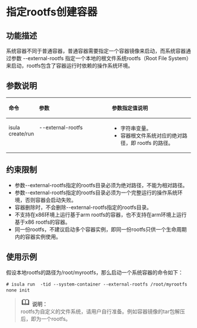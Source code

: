 # 指定rootfs创建容器<a name="ZH-CN_TOPIC_0184808017"></a>

## 功能描述<a name="zh-cn_topic_0182200826_section1190891216312"></a>

系统容器不同于普通容器，普通容器需要指定一个容器镜像来启动，而系统容器通过参数 --external-rootfs 指定一个本地的根文件系统rootfs（Root File System）来启动，rootfs包含了容器运行时依赖的操作系统环境。

## 参数说明<a name="zh-cn_topic_0182200826_section1311019112521"></a>

<a name="zh-cn_topic_0182200826_table99231016135214"></a>
<table><thead align="left"><tr id="zh-cn_topic_0182200826_row13923616125218"><th class="cellrowborder" valign="top" width="15.2%" id="mcps1.1.4.1.1"><p id="zh-cn_topic_0182200826_p1692351613529"><a name="zh-cn_topic_0182200826_p1692351613529"></a><a name="zh-cn_topic_0182200826_p1692351613529"></a>命令</p>
</th>
<th class="cellrowborder" valign="top" width="40.01%" id="mcps1.1.4.1.2"><p id="zh-cn_topic_0182200826_p3923191620525"><a name="zh-cn_topic_0182200826_p3923191620525"></a><a name="zh-cn_topic_0182200826_p3923191620525"></a>参数</p>
</th>
<th class="cellrowborder" valign="top" width="44.79%" id="mcps1.1.4.1.3"><p id="zh-cn_topic_0182200826_p3924171618525"><a name="zh-cn_topic_0182200826_p3924171618525"></a><a name="zh-cn_topic_0182200826_p3924171618525"></a>参数指定值说明</p>
</th>
</tr>
</thead>
<tbody><tr id="zh-cn_topic_0182200826_row12924616195217"><td class="cellrowborder" valign="top" width="15.2%" headers="mcps1.1.4.1.1 "><p id="zh-cn_topic_0182200826_p092419166523"><a name="zh-cn_topic_0182200826_p092419166523"></a><a name="zh-cn_topic_0182200826_p092419166523"></a>isula create/run</p>
</td>
<td class="cellrowborder" valign="top" width="40.01%" headers="mcps1.1.4.1.2 "><p id="zh-cn_topic_0182200826_p692431614524"><a name="zh-cn_topic_0182200826_p692431614524"></a><a name="zh-cn_topic_0182200826_p692431614524"></a>--external-rootfs</p>
</td>
<td class="cellrowborder" valign="top" width="44.79%" headers="mcps1.1.4.1.3 "><a name="zh-cn_topic_0182200826_ul1292410168521"></a><a name="zh-cn_topic_0182200826_ul1292410168521"></a><ul id="zh-cn_topic_0182200826_ul1292410168521"><li>字符串变量。</li><li>容器根文件系统对应的绝对路径，即 rootfs 的路径。</li></ul>
</td>
</tr>
</tbody>
</table>

## 约束限制<a name="zh-cn_topic_0182200826_section3459165364019"></a>

-   参数--external-rootfs指定的rootfs目录必须为绝对路径，不能为相对路径。
-   参数--external-rootfs指定的rootfs目录必须为一个完整运行的操作系统环境，否则容器会启动失败。
-   容器删除时，不会删除--external-rootfs指定的rootfs目录。
-   不支持在x86环境上运行基于arm rootfs的容器，也不支持在arm环境上运行基于x86 rootfs的容器。
-   同一份rootfs，不建议启动多个容器实例，即同一份rootfs只供一个生命周期内的容器实例使用。

## 使用示例<a name="zh-cn_topic_0182200826_section330518513408"></a>

假设本地rootfs的路径为/root/myrootfs，那么启动一个系统容器的命令如下：

```
# isula run  -tid --system-container --external-rootfs /root/myrootfs none init
```

>![](./public_sys-resources/icon-note.gif) **说明：**   
>rootfs为自定义的文件系统，请用户自行准备。例如容器镜像的tar包解压后，即为一个rootfs。  

